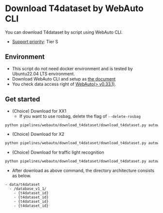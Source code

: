 # Download T4dataset by WebAuto CLI

You can download T4dataset by script using WebAuto CLI.

- [Support priority](https://github.com/tier4/autoware-ml/blob/main/docs/design/autoware_ml_design.md#support-priority): Tier S

## Environment

- This script do not need docker environment and is tested by Ubuntu22.04 LTS environment.
- Download WebAuto CLI and setup as [the document](https://docs.web.auto/en/developers-guides/quick-start)
- You check data access right of [WebAuto(> v0.33.1)](https://docs.web.auto/en/user-manuals/).

## Get started

- (Choice) Download for XX1
  - If you want to use rosbag, delete the flag of `--delete-rosbag`

```sh
python pipelines/webauto/download_t4dataset/download_t4dataset.py autoware_ml/configs/detection3d/dataset/t4dataset/database_v1_1.yaml --output ./data/t4dataset/ --project-id prd_jt --delete-rosbag
```

- (Choice) Download for X2

```sh
python pipelines/webauto/download_t4dataset/download_t4dataset.py autoware_ml/configs/detection3d/dataset/t4dataset/database_v3_0.yaml --output ./data/t4dataset/ --project-id x2_dev --delete-rosbag
```

- (Choice) Download for traffic light recognition

```sh
python pipelines/webauto/download_t4dataset/download_t4dataset.py autoware_ml/configs/detection2d/dataset/t4dataset/tlr_v1_0_xx1.yaml --output ./data/t4dataset/ --project-id prd_jt --delete-rosbag
```

- After download as above command, the directory architecture consists as below.

```
- data/t4dataset
  - /database_v1_1/
    - {t4dataset_id}
    - {t4dataset_id}
    - {t4dataset_id}
    - {t4dataset_id}
```
